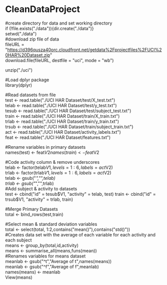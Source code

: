 # CleanDataProject  

#create directory for data and set working directory  
if (!file.exists("./data")){dir.create("./data")}  
setwd("./data")  
#download zip file of data  
fileURL = "https://d396qusza40orc.cloudfront.net/getdata%2Fprojectfiles%2FUCI%20HAR%20Dataset.zip"  
download.file(fileURL, destfile = "uci", mode = "wb")  

unzip("./uci")  

#Load dplyr package  
library(dplyr)  

#Read datasets from file  
test <- read.table("./UCI HAR Dataset/test/X_test.txt")  
telab <- read.table("./UCI HAR Dataset/test/y_test.txt")  
tesub <- read.table("./UCI HAR Dataset/test/subject_test.txt")  
train <- read.table("./UCI HAR Dataset/train/X_train.txt")  
trlab <- read.table("./UCI HAR Dataset/train/y_train.txt")  
trsub <- read.table("./UCI HAR Dataset/train/subject_train.txt")  
act <- read.table("./UCI HAR Dataset/activity_labels.txt")  
feat <- read.table("./UCI HAR Dataset/features.txt")  

#Rename variables in primary datasets  
names(test) <- feat$V2  
names(train) <- feat$V2   

#Code activity column & remove underscores  
telab <- factor(telab$V1, levels = 1:6, labels = act$V2)  
trlab <- factor(trlab$V1, levels = 1:6, labels = act$V2)  
telab <- gsub("_","",telab)  
trlab <- gsub("_","",trlab)  
#Add subject & activity to datasets  
test <- cbind("id" =  tesub$V1, "activity" = telab, test)  
train <- cbind("id" =  trsub$V1, "activity" = trlab, train)  

#Merge Primary Datasets  
total <- bind_rows(test,train)  

#Select mean & standard deviation variables  
total <- select(total, 1:2,contains("mean()"),contains("std()"))  
#Creates data set with the average of each variable for each activity and each subject  
means <- group_by(total,id,activity)  
means <- summarise_all(means,funs(mean))  
#Renames variables for means dataset  
meanlab <- gsub("^t","Average of t",names(means))  
meanlab <- gsub("^f","Average of f",meanlab)  
names(means) <- meanlab  
View(means)  

